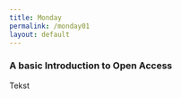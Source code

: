 ```yaml
---
title: Monday
permalink: /monday01
layout: default
---
```


### A basic Introduction to Open Access 

Tekst
